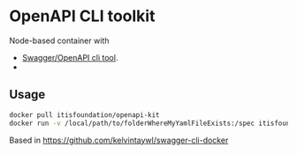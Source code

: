 # OpenAPI CLI toolkit

Node-based container with
- [Swagger/OpenAPI cli tool](https://www.npmjs.com/package/swagger-cli).
-

## Usage

```sh
docker pull itisfoundation/openapi-kit
docker run -v /local/path/to/folderWhereMyYamlFileExists:/spec itisfoundation/openapi-kit validate /api/spec/openapi.yaml
```


Based in https://github.com/kelvintaywl/swagger-cli-docker